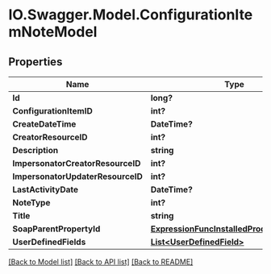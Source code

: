 # IO.Swagger.Model.ConfigurationItemNoteModel
## Properties

Name | Type | Description | Notes
------------ | ------------- | ------------- | -------------
**Id** | **long?** |  | [optional] 
**ConfigurationItemID** | **int?** |  | [optional] 
**CreateDateTime** | **DateTime?** |  | [optional] 
**CreatorResourceID** | **int?** |  | [optional] 
**Description** | **string** |  | [optional] 
**ImpersonatorCreatorResourceID** | **int?** |  | [optional] 
**ImpersonatorUpdaterResourceID** | **int?** |  | [optional] 
**LastActivityDate** | **DateTime?** |  | [optional] 
**NoteType** | **int?** |  | [optional] 
**Title** | **string** |  | [optional] 
**SoapParentPropertyId** | [**ExpressionFuncInstalledProductNoteInt64**](ExpressionFuncInstalledProductNoteInt64.md) |  | [optional] 
**UserDefinedFields** | [**List&lt;UserDefinedField&gt;**](UserDefinedField.md) |  | [optional] 

[[Back to Model list]](../README.md#documentation-for-models) [[Back to API list]](../README.md#documentation-for-api-endpoints) [[Back to README]](../README.md)

